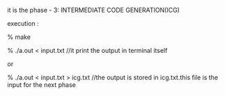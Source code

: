 it is the phase - 3:  INTERMEDIATE CODE GENERATION(ICG)

execution : 

% make

% ./a.out < input.txt     //it print the output in terminal itself

or

% ./a.out < input.txt > icg.txt //the output is stored in icg.txt.this file is the input for the next phase
